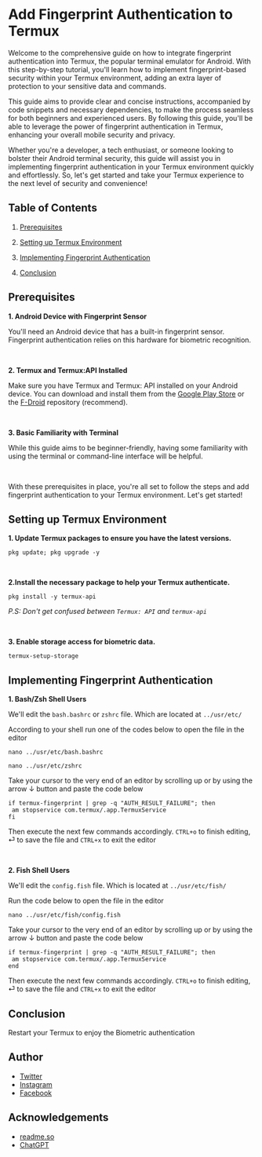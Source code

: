 # Add Fingerprint Authentication to Termux

Welcome to the comprehensive guide on how to integrate fingerprint authentication into Termux, the popular terminal emulator for Android. With this step-by-step tutorial, you'll learn how to implement fingerprint-based security within your Termux environment, adding an extra layer of protection to your sensitive data and commands.

This guide aims to provide clear and concise instructions, accompanied by code snippets and necessary dependencies, to make the process seamless for both beginners and experienced users. By following this guide, you'll be able to leverage the power of fingerprint authentication in Termux, enhancing your overall mobile security and privacy.

Whether you're a developer, a tech enthusiast, or someone looking to bolster their Android terminal security, this guide will assist you in implementing fingerprint authentication in your Termux environment quickly and effortlessly. So, let's get started and take your Termux experience to the next level of security and convenience!

## Table of Contents

1. [Prerequisites](#prerequisites)

2. [Setting up Termux Environment](#setting-up-termux-environment)

3. [Implementing Fingerprint Authentication](#implementing-fingerprint-authentication)

4. [Conclusion](#conclusion)

## Prerequisites

**1. Android Device with Fingerprint Sensor**

You'll need an Android device that has a built-in fingerprint sensor. Fingerprint authentication relies on this hardware for biometric recognition.

</br>

**2. Termux and Termux:API Installed**

Make sure you have Termux and Termux: API installed on your Android device. You can download and install them from the [Google Play Store](https://play.google.com/store/apps/details?id=com.termux) or the [F-Droid](https://f-droid.org/en/packages/com.termux/) repository (recommend).

</br>

**3. Basic Familiarity with Terminal**

While this guide aims to be beginner-friendly, having some familiarity with using the terminal or command-line interface will be helpful.

</br>

With these prerequisites in place, you're all set to follow the steps and add fingerprint authentication to your Termux environment. Let's get started!

## Setting up Termux Environment

**1. Update Termux packages to ensure you have the latest versions.**

```
pkg update; pkg upgrade -y
```

</br>

**2.Install the necessary package to help your Termux authenticate.**

```
pkg install -y termux-api
```

*P.S: Don't get confused between `Termux: API` and `termux-api`*

</br>

**3. Enable storage access for biometric data.**

```
termux-setup-storage
```

## Implementing Fingerprint Authentication

**1. Bash/Zsh Shell Users**

We'll edit the `bash.bashrc` or `zshrc` file. Which are located at `../usr/etc/`

According to your shell run one of the codes below to open the file in the editor

```
nano ../usr/etc/bash.bashrc
```

```
nano ../usr/etc/zshrc
```

Take your cursor to the very end of an editor by scrolling up or by using the arrow &darr; button and paste the code below

```
if termux-fingerprint | grep -q "AUTH_RESULT_FAILURE"; then
 am stopservice com.termux/.app.TermuxService
fi
```
Then execute the next few commands accordingly. `CTRL+o` to finish editing, &#9166; to save the file and `CTRL+x` to exit the editor

</br>

**2. Fish Shell Users**

We'll edit the `config.fish` file. Which is located at `../usr/etc/fish/`

Run the code below to open the file in the editor

```
nano ../usr/etc/fish/config.fish
```

Take your cursor to the very end of an editor by scrolling up or by using the arrow &darr; button and paste the code below

```
if termux-fingerprint | grep -q "AUTH_RESULT_FAILURE"; then
 am stopservice com.termux/.app.TermuxService
end
```
Then execute the next few commands accordingly. `CTRL+o` to finish editing, &#9166; to save the file and `CTRL+x` to exit the editor

## Conclusion

Restart your Termux to enjoy the Biometric authentication

## Author

- [Twitter](https://twitter.com/scipt_doodle)
- [Instagram](https://instagram.com/scipt_doodle)
- [Facebook](https://facebook.com/script.doodle.dev)

## Acknowledgements

- [readme.so](https://readme.so/)
- [ChatGPT](http://openai.com)
